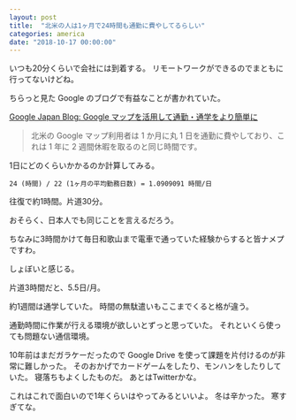 ```yaml
---
layout: post
title:  "北米の人は1ヶ月で24時間も通勤に費やしてるらしい"
categories: america
date: "2018-10-17 00:00:00"
---
```


いつも20分くらいで会社には到着する。
リモートワークができるのでまともに行ってないけどね。

ちらっと見た Google のブログで有益なことが書かれていた。

[Google Japan Blog: Google マップを活用して通勤・通学をより簡単に](https://japan.googleblog.com/2018/10/google.html?utm_source=feedburner&utm_medium=feed&utm_campaign=Feed%3A+GoogleJapanBlog+%28Google+Japan+Blog%29)

> 北米の Google マップ利用者は 1 か月に丸 1 日を通勤に費やしており、これは 1 年に 2 週間休暇を取るのと同じ時間です。

1日にどのくらいかかるのか計算してみる。

```
24 (時間) / 22 (1ヶ月の平均勤務日数) = 1.0909091 時間/日
```

往復で約1時間。片道30分。

おそらく、日本人でも同じことを言えるだろう。

ちなみに3時間かけて毎日和歌山まで電車で通っていた経験からすると皆ナメプですわ。

しょぼいと感じる。

片道3時間だと、5.5日/月。

約1週間は通学していた。
時間の無駄遣いもここまでくると格が違う。

通勤時間に作業が行える環境が欲しいとずっと思っていた。
それといくら使っても問題ない通信環境。

10年前はまだガラケーだったので Google Drive を使って課題を片付けるのが非常に難しかった。
そのおかげでカードゲームをしたり、モンハンをしたりしていた。
寝落ちもよくしたものだ。
あとはTwitterかな。

これはこれで面白いので1年くらいはやってみるといいよ。
冬は辛かった。
寒すぎてな。
